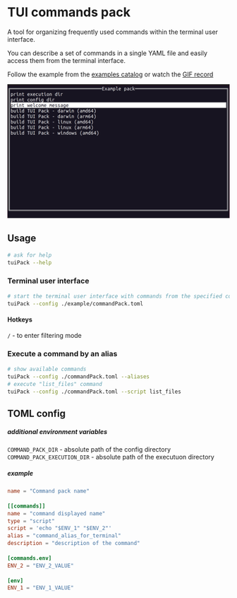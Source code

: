 # TUI commands pack

A tool for organizing frequently used commands within the terminal user interface.

You can describe a set of commands in a single YAML file and easily access them from the terminal interface.

Follow the example from the [examples catalog](./example) or watch the [GIF record](./example/tuiPackExample.gif "Example")

![tuiPack example](./example/tuiPackExample.png "Example")

## Usage

```bash
# ask for help
tuiPack --help
```

### Terminal user interface

```bash
# start the terminal user interface with commands from the specified config
tuiPack --config ./example/commandPack.toml
```

#### Hotkeys

`/` - to enter filtering mode

### Execute a command by an alias

```bash
# show available commands
tuiPack --config ./commandPack.toml --aliases
# execute "list_files" command
tuiPack --config ./commandPack.toml --script list_files
```

## TOML config

##### additional environment variables

`COMMAND_PACK_DIR` - absolute path of the config directory  
`COMMAND_PACK_EXECUTION_DIR` - absolute path of the executuon directory  

##### example

```toml
name = "Command pack name"

[[commands]]
name = "command displayed name"
type = "script"
script = 'echo "$ENV_1" "$ENV_2"'
alias = "command_alias_for_terminal"
description = "description of the command"

[commands.env]
ENV_2 = "ENV_2_VALUE"

[env]
ENV_1 = "ENV_1_VALUE"
```

